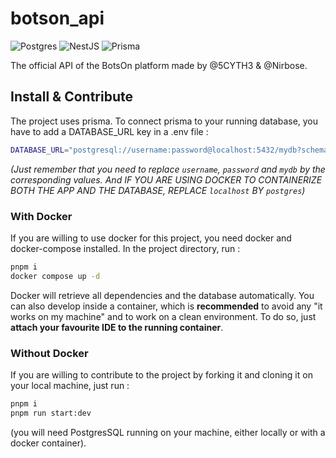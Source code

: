 # botson_api

![Postgres](https://img.shields.io/badge/postgres-%23316192.svg?style=for-the-badge&logo=postgresql&logoColor=white)
![NestJS](https://img.shields.io/badge/nestjs-%23E0234E.svg?style=for-the-badge&logo=nestjs&logoColor=white)
![Prisma](https://img.shields.io/badge/Prisma-3982CE?style=for-the-badge&logo=Prisma&logoColor=white)

The official API of the BotsOn platform made by @5CYTH3 & @Nirbose.

## Install & Contribute
The project uses prisma. To connect prisma to your running database, you have to add a DATABASE_URL key in a .env file :

```bash
DATABASE_URL="postgresql://username:password@localhost:5432/mydb?schema=public"
```
_(Just remember that you need to replace `username`, `password` and `mydb` by the corresponding values. And IF YOU ARE USING DOCKER TO CONTAINERIZE BOTH THE APP AND THE DATABASE, REPLACE `localhost` BY `postgres`)_
### With Docker

If you are willing to use docker for this project, you need docker and docker-compose installed. 
In the project directory, run :
```bash
pnpm i
docker compose up -d
```
Docker will retrieve all dependencies and the database automatically.
You can also develop inside a container, which is **recommended** to avoid any "it works on my machine" and to work on a clean environment. To do so, just __attach your favourite IDE to the running container__.

### Without Docker
If you are willing to contribute to the project by forking it and cloning it on your local machine, just run :
```bash
pnpm i
pnpm run start:dev
```
(you will need PostgresSQL running on your machine, either locally or with a docker container).